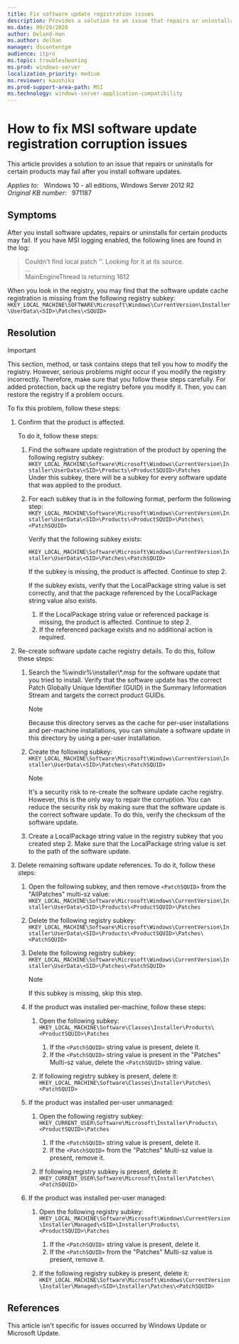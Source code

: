 ```yaml
---
title: Fix software update registration issues
description: Provides a solution to an issue that repairs or uninstalls for certain products may fail after you install software updates.
ms.date: 09/29/2020
author: Deland-Han 
ms.author: delhan
manager: dscontentpm
audience: itpro
ms.topic: troubleshooting
ms.prod: windows-server
localization_priority: medium
ms.reviewer: kaushika
ms.prod-support-area-path: MSI
ms.technology: windows-server-application-compatibility
---
```

# How to fix MSI software update registration corruption issues

This article provides a solution to an issue that repairs or uninstalls for certain products may fail after you install software updates.

_Applies to:_ &nbsp; Windows 10 - all editions, Windows Server 2012 R2  
_Original KB number:_ &nbsp; 971187

## Symptoms

After you install software updates, repairs or uninstalls for certain products may fail. If you have MSI logging enabled, the following lines are found in the log:

> Couldn't find local patch ''. Looking for it at its source.  
...  
MainEngineThread is returning 1612

When you look in the registry, you may find that the software update cache registration is missing from the following registry subkey:
    `HKEY_LOCAL_MACHINE\SOFTWARE\Microsoft\Windows\CurrentVersion\Installer\UserData\<SID>\Patches\<SQUID>`

## Resolution

> [!IMPORTANT]
> This section, method, or task contains steps that tell you how to modify the registry. However, serious problems might occur if you modify the registry incorrectly. Therefore, make sure that you follow these steps carefully. For added protection, back up the registry before you modify it. Then, you can restore the registry if a problem occurs.

To fix this problem, follow these steps:

1. Confirm that the product is affected.

    To do it, follow these steps:
      1. Find the software update registration of the product by opening the following registry subkey:
        `HKEY_LOCAL_MACHINE\Software\Microsoft\Windows\CurrentVersion\Installer\UserData\<SID>\Products\<ProductSQUID>\Patches`  
        Under this subkey, there will be a subkey for every software update that was applied to the product.
      2. For each subkey that is in the following format, perform the following step:
        `HKEY_LOCAL_MACHINE\Software\Microsoft\Windows\CurrentVersion\Installer\UserData\<SID>\Products\<ProductSQUID>\Patches\<PatchSQUID>`

         Verify that the following subkey exists:

         `HKEY_LOCAL_MACHINE\Software\Microsoft\Windows\CurrentVersion\Installer\UserData\<SID>\Patches\<PatchSQUID>`

         If the subkey is missing, the product is affected. Continue to step 2.

         If the subkey exists, verify that the LocalPackage string value is set correctly, and that the package referenced by the LocalPackage string value also exists.

         1. If the LocalPackage string value or referenced package is missing, the product is affected. Continue to step 2.
         2. If the referenced package exists and no additional action is required.
2. Re-create software update cache registry details. To do this, follow these steps:

    1. Search the %windir%\installer\\*.msp for the software update that you tried to install. Verify that the software update has the correct Patch Globally Unique Identifier (GUID) in the Summary Information Stream and targets the correct product GUIDs.
        > [!NOTE]
        > Because this directory serves as the cache for per-user installations and per-machine installations, you can simulate a software update in this directory by using a per-user installation.

    2. Create the following subkey:
        `HKEY_LOCAL_MACHINE\Software\Microsoft\Windows\CurrentVersion\Installer\UserData\<SID>\Patches\<PatchSQUID>`

        > [!NOTE]
        > It's a security risk to re-create the software update cache registry. However, this is the only way to repair the corruption. You can reduce the security risk by making sure that the software update is the correct software update. To do this, verify the checksum of the software update.

    3. Create a LocalPackage string value in the registry subkey that you created step 2. Make sure that the LocalPackage string value is set to the path of the software update.

3. Delete remaining software update references. To do it, follow these steps:

    1. Open the following subkey, and then remove `<PatchSQUID>` from the "AllPatches" multi-sz value:
        `HKEY_LOCAL_MACHINE\Software\Microsoft\Windows\CurrentVersion\Installer\UserData\<SID>\Products\<ProductSQUID>\Patches`

    2. Delete the following registry subkey:
        `HKEY_LOCAL_MACHINE\Software\Microsoft\Windows\CurrentVersion\Installer\UserData\<SID>\Products\<ProductSQUID>\Patches\<PatchSQUID>`

    3. Delete the following registry subkey:
        `HKEY_LOCAL_MACHINE\Software\Microsoft\Windows\CurrentVersion\Installer\UserData\<SID>\Patches\<PatchSQUID>`

        > [!NOTE]
        > If this subkey is missing, skip this step.
    4. If the product was installed per-machine, follow these steps:
        1. Open the following subkey:
            `HKEY_LOCAL_MACHINE\Software\Classes\Installer\Products\<ProductSQUID>\Patches`

            1. If the `<PatchSQUID>` string value is present, delete it.
            2. If the `<PatchSQUID>` string value is present in the "Patches" Multi-sz value, delete the `<PatchSQUID>` string value.
        2. If following registry subkey is present, delete it:
            `HKEY_LOCAL_MACHINE\Software\Classes\Installer\Patches\<PatchSQUID>`

    5. If the product was installed per-user unmanaged:

        1. Open the following registry subkey:
            `HKEY_CURRENT_USER\Software\Microsoft\Installer\Products\<ProductSQUID>\Patches`

            1. If the `<PatchSQUID>` string value is present, delete it.
            2. If the `<PatchSQUID>` from the "Patches" Multi-sz value is present, remove it.
        2. If following registry subkey is present, delete it:
            `HKEY_CURRENT_USER\Software\Microsoft\Installer\Patches\<PatchSQUID>`

    6. If the product was installed per-user managed:

        1. Open the following registry subkey:
            `HKEY_LOCAL_MACHINE\Software\Microsoft\Windows\CurrentVersion\Installer\Managed\<SID>\Installer\Products\<ProductSQUID>\Patches`

            1. If the `<PatchSQUID>` string value is present, delete it.
            2. If the `<PatchSQUID>` from the "Patches" Multi-sz value is present, remove it.
        2. If the following registry subkey is present, delete it:
            `HKEY_LOCAL_MACHINE\Software\Microsoft\Windows\CurrentVersion\Installer\Managed\<SID>\Installer\Patches\<PatchSQUID>`

## References

This article isn't specific for issues occurred by Windows Update or Microsoft Update.
